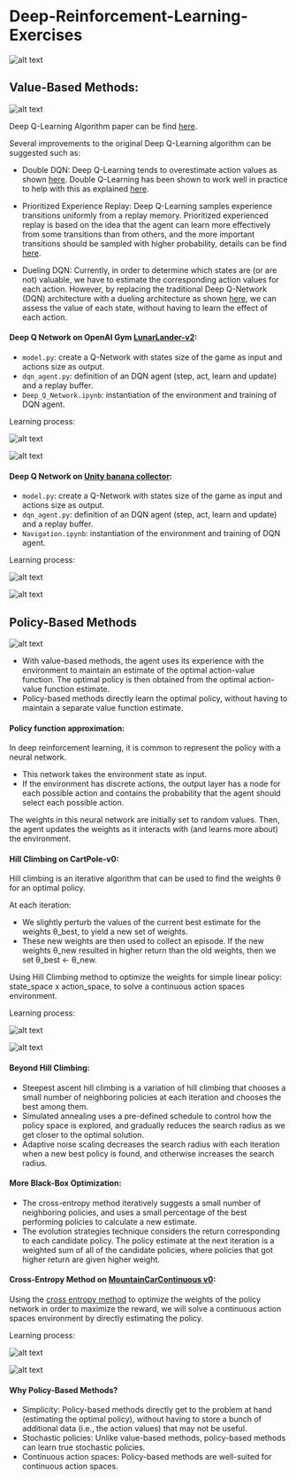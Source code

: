 # Deep-Reinforcement-Learning-Exercises

![alt text](Images/value_bm.png)

## Value-Based Methods:

![alt text](Images/dqn_algo.png)

Deep Q-Learning Algorithm paper can be find [here](https://web.stanford.edu/class/psych209/Readings/MnihEtAlHassibis15NatureControlDeepRL.pdf).

Several improvements to the original Deep Q-Learning algorithm can be suggested such as:

- Double DQN: Deep Q-Learning tends to overestimate action values as shown [here](https://www.ri.cmu.edu/pub_files/pub1/thrun_sebastian_1993_1/thrun_sebastian_1993_1.pdf). Double Q-Learning has been shown to work well in practice to help with this as explained [here](https://arxiv.org/abs/1509.06461).

- Prioritized Experience Replay: Deep Q-Learning samples experience transitions uniformly from a replay memory. Prioritized experienced replay is based on the idea that the agent can learn more effectively from some transitions than from others, and the more important transitions should be sampled with higher probability, details can be find [here](https://arxiv.org/abs/1511.05952).

- Dueling DQN: Currently, in order to determine which states are (or are not) valuable, we have to estimate the corresponding action values for each action. However, by replacing the traditional Deep Q-Network (DQN) architecture with a dueling architecture as shown [here](https://arxiv.org/abs/1511.06581), we can assess the value of each state, without having to learn the effect of each action.


#### Deep Q Network on OpenAI Gym [LunarLander-v2](https://gym.openai.com/envs/LunarLander-v2/):

- `model.py`: create a Q-Network with states size of the game as input and actions size as output.
- `dqn_agent.py`: definition of an DQN agent (step, act, learn and update) and a replay buffer.
- `Deep_Q_Network.ipynb`: instantiation of the environment and training of DQN agent.

Learning process:

![alt text](Images/learninglunar.png)

![alt text](Images/LunarLander-v2.png)


#### Deep Q Network on [Unity banana collector](https://github.com/Unity-Technologies/ml-agents/blob/master/docs/Learning-Environment-Examples.md):

- `model.py`: create a Q-Network with states size of the game as input and actions size as output.
- `dqn_agent.py`: definition of an DQN agent (step, act, learn and update) and a replay buffer.
- `Navigation.ipynb`: instantiation of the environment and training of DQN agent.

Learning process:

![alt text](Images/learningbanana.png)

![alt text](Images/banana.jpeg)


## Policy-Based Methods

![alt text](Images/policy_bm.png)

- With value-based methods, the agent uses its experience with the environment to maintain an estimate of the optimal action-value function. The optimal policy is then obtained from the optimal action-value function estimate.
- Policy-based methods directly learn the optimal policy, without having to maintain a separate value function estimate.

#### Policy function approximation: 

In deep reinforcement learning, it is common to represent the policy with a neural network.
- This network takes the environment state as input.
- If the environment has discrete actions, the output layer has a node for each possible action and contains the probability that the agent should select each possible action.

The weights in this neural network are initially set to random values. Then, the agent updates the weights as it interacts with (and learns more about) the environment.

#### Hill Climbing on CartPole-v0:

Hill climbing is an iterative algorithm that can be used to find the weights θ for an optimal policy.

At each iteration:

- We slightly perturb the values of the current best estimate for the weights θ_best, to yield a new set of weights.
- These new weights are then used to collect an episode. If the new weights θ_new resulted in higher return than the old weights, then we set θ_best ← θ_new.

Using Hill Climbing method to optimize the weights for simple linear policy: state_space x action_space, to solve a continuous action spaces environment.

Learning process:

![alt text](Images/hillscore.png)

![alt text](Images/hillagent.png)

#### Beyond Hill Climbing:

- Steepest ascent hill climbing is a variation of hill climbing that chooses a small number of neighboring policies at each iteration and chooses the best among them.
- Simulated annealing uses a pre-defined schedule to control how the policy space is explored, and gradually reduces the search radius as we get closer to the optimal solution.
- Adaptive noise scaling decreases the search radius with each iteration when a new best policy is found, and otherwise increases the search radius.

#### More Black-Box Optimization:

- The cross-entropy method iteratively suggests a small number of neighboring policies, and uses a small percentage of the best performing policies to calculate a new estimate.
- The evolution strategies technique considers the return corresponding to each candidate policy. The policy estimate at the next iteration is a weighted sum of all of the candidate policies, where policies that got higher return are given higher weight.

#### Cross-Entropy Method on [MountainCarContinuous v0](https://github.com/openai/gym/wiki/MountainCarContinuous-v0):

Using the [cross entropy method](https://en.wikipedia.org/wiki/Cross-entropy_method) to optimize the weights of the policy network in order to maximize the reward, we will solve a continuous action spaces environment by directly estimating the policy.

Learning process:

![alt text](Images/cem.png)

![alt text](Images/mountain.jpg)

#### Why Policy-Based Methods?

- Simplicity: Policy-based methods directly get to the problem at hand (estimating the optimal policy), without having to store a bunch of additional data (i.e., the action values) that may not be useful.
- Stochastic policies: Unlike value-based methods, policy-based methods can learn true stochastic policies.
- Continuous action spaces: Policy-based methods are well-suited for continuous action spaces.
